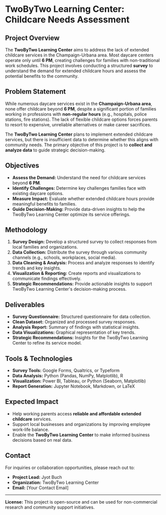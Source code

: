 # TwoByTwo Learning Center: Childcare Needs Assessment

## Project Overview
The **TwoByTwo Learning Center** aims to address the lack of extended childcare services in the Champaign-Urbana area. Most daycare centers operate only until **6 PM**, creating challenges for families with non-traditional work schedules. This project involves conducting a structured **survey** to understand the demand for extended childcare hours and assess the potential benefits to the community.

## Problem Statement
While numerous daycare services exist in the **Champaign-Urbana area**, none offer childcare beyond **6 PM**, despite a significant portion of families working in professions with **non-regular hours** (e.g., hospitals, police stations, fire stations). The lack of flexible childcare options forces parents to resort to expensive, unreliable alternatives or make career sacrifices.

The **TwoByTwo Learning Center** plans to implement extended childcare services, but there is insufficient data to determine whether this aligns with community needs. The primary objective of this project is to **collect and analyze data** to guide strategic decision-making.

## Objectives
- **Assess the Demand:** Understand the need for childcare services beyond **6 PM**.
- **Identify Challenges:** Determine key challenges families face with existing daycare options.
- **Measure Impact:** Evaluate whether extended childcare hours provide meaningful benefits to families.
- **Guide Decision-Making:** Provide data-driven insights to help the TwoByTwo Learning Center optimize its service offerings.

## Methodology
1. **Survey Design:** Develop a structured survey to collect responses from local families and organizations.
2. **Data Collection:** Distribute the survey through various community channels (e.g., schools, workplaces, social media).
3. **Data Cleaning & Analysis:** Process and analyze responses to identify trends and key insights.
4. **Visualization & Reporting:** Create reports and visualizations to communicate findings effectively.
5. **Strategic Recommendations:** Provide actionable insights to support TwoByTwo Learning Center's decision-making process.

## Deliverables
- **Survey Questionnaire:** Structured questionnaire for data collection.
- **Clean Dataset:** Organized and processed survey responses.
- **Analysis Report:** Summary of findings with statistical insights.
- **Data Visualizations:** Graphical representation of key trends.
- **Strategic Recommendations:** Insights for the TwoByTwo Learning Center to refine its service model.

## Tools & Technologies
- **Survey Tools:** Google Forms, Qualtrics, or Typeform
- **Data Analysis:** Python (Pandas, NumPy, Matplotlib), R
- **Visualization:** Power BI, Tableau, or Python (Seaborn, Matplotlib)
- **Report Generation:** Jupyter Notebook, Markdown, or LaTeX

## Expected Impact
- Help working parents access **reliable and affordable extended childcare** services.
- Support local businesses and organizations by improving employee work-life balance.
- Enable the **TwoByTwo Learning Center** to make informed business decisions based on real data.

## Contact
For inquiries or collaboration opportunities, please reach out to:
- **Project Lead:** Jyot Buch
- **Organization:** TwoByTwo Learning Center
- **Email:** [Your Contact Email]

---
**License:** This project is open-source and can be used for non-commercial research and community support initiatives.